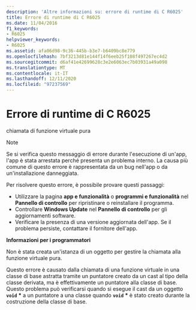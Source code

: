 ```yaml
---
description: 'Altre informazioni su: errore di runtime di C R6025'
title: Errore di runtime di C R6025
ms.date: 11/04/2016
f1_keywords:
- R6025
helpviewer_keywords:
- R6025
ms.assetid: afa06d98-9c36-445b-b3e7-b6409bc8e779
ms.openlocfilehash: 7bf3213d81e144f14f6eeb25f108f497267ec4d2
ms.sourcegitcommit: d6af41e42699628c3e2e6063ec7b03931a49a098
ms.translationtype: MT
ms.contentlocale: it-IT
ms.lasthandoff: 12/11/2020
ms.locfileid: "97237569"
---
```

# <a name="c-runtime-error-r6025"></a>Errore di runtime di C R6025

chiamata di funzione virtuale pura

> [!NOTE]
> Se si verifica questo messaggio di errore durante l'esecuzione di un'app, l'app è stata arrestata perché presenta un problema interno. La causa più comune di questo errore è rappresentata da un bug nell'app o da un'installazione danneggiata.
>
> Per risolvere questo errore, è possibile provare questi passaggi:
>
> - Utilizzare la pagina **app e funzionalità** o **programmi e funzionalità** nel **Pannello di controllo** per ripristinare o reinstallare il programma.
> - Controllare **Windows Update** nel **Pannello di controllo** per gli aggiornamenti software.
> - Verificare la presenza di una versione aggiornata dell'app. Se il problema persiste, contattare il fornitore dell'app.

**Informazioni per i programmatori**

Non è stata creata un'istanza di un oggetto per gestire la chiamata alla funzione virtuale pura.

Questo errore è causato dalla chiamata di una funzione virtuale in una classe di base astratta tramite un puntatore creato da un cast al tipo della classe derivata, ma è effettivamente un puntatore alla classe di base. Questo problema può verificarsi quando si esegue il cast da un oggetto **`void`** <strong>\*</strong> a un puntatore a una classe quando **`void`** <strong>\*</strong> è stato creato durante la costruzione della classe di base.
